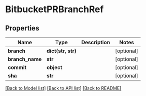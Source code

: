 # BitbucketPRBranchRef

## Properties
Name | Type | Description | Notes
------------ | ------------- | ------------- | -------------
**branch** | **dict(str, str)** |  | [optional] 
**branch_name** | **str** |  | [optional] 
**commit** | **object** |  | [optional] 
**sha** | **str** |  | [optional] 

[[Back to Model list]](../README.md#documentation-for-models) [[Back to API list]](../README.md#documentation-for-api-endpoints) [[Back to README]](../README.md)


